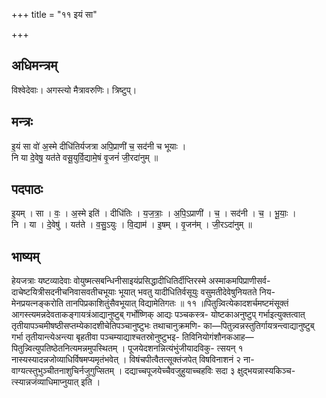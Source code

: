 +++
title = "११ इयं सा"

+++
## अधिमन्त्रम्
विश्वेदेवाः। अगस्त्यो मैत्रावरुणिः। त्रिष्टुप्।

## मन्त्रः
इ॒यं सा वो॑ अ॒स्मे दीधि॑तिर्यजत्रा अपि॒प्राणी॑ च॒ सद॑नी च भूयाः ।  
नि या दे॒वेषु॒ यत॑ते वसू॒युर्वि॒द्यामे॒षं वृ॒जनं॑ जी॒रदा॑नुम् ॥

## पदपाठः
इ॒यम् । सा । वः॒ । अ॒स्मे इति॑ । दीधि॑तिः । य॒ज॒त्राः॒ । अ॒पि॒ऽप्राणी॑ । च॒ । सद॑नी । च॒ । भू॒याः॒ ।  
नि । या । दे॒वेषु॑ । यत॑ते । व॒सु॒ऽयुः । वि॒द्याम॑ । इ॒षम् । वृ॒जन॑म् । जी॒रऽदा॑नुम् ॥

## भाष्यम्
हेयजत्राः यष्टव्यादेवाः वोयुष्मत्सबन्धिनीसाइयंप्रसिद्धादीधितिर्दीप्तिरस्मे अस्माकमपिप्राणीसर्व- दाचेष्टयित्रीसदनीचनिवासवतीचभूयाः भूयात् भवतु यादीधितिर्वसूयुः वसुमतीदेवेषुनियतते निय- मेनप्रयत्नङ्करोति तानपिप्रकाशितुंसैवभूयात् विद्यामेतिगतः ॥ ११ ॥पितुन्न्वित्येकादशर्चमष्टमंसूक्तं आगस्त्यमन्नदेवताकङ्गायत्रंआद्यानुष्टुब् गर्भोष्णिक् आद्यः पञ्चकस्त्र- योष्टकाअनुष्टुप् गर्भाइत्युक्तत्वात् तृतीयापञ्चमीषष्ठीसप्तम्येकादशीचेतिपञ्चानुष्टुभः तथाचानुक्रमणि- का—पितुन्न्वन्नस्तुतिर्गायत्रन्त्वाद्यानुष्टुब् गर्भा तृतीयान्त्येअन्त्या बृहतीवा पञ्चम्याद्याश्चतस्रोनुष्टुभइ- तिविनियोगंशौनकआह—पितुन्न्वित्युपतिष्ठेतनित्यमन्नमुपस्थितम् । पूजयेदशनन्नित्यंभुंजीयादविकु- त्सयन् १ नास्यस्यादन्नजोव्याधिर्विषमप्यमृतंभवेत् । विषंचपीत्वैतत्सूक्तंजपेत् विषविनाशनं २ ना- वाग्यत्स्तुभुञ्चीतनाशुचिर्नजुगुप्सितम् । दद्याच्चपूजयेच्चैवजुहुयाच्चहविः सदा ३ क्षुद्भयन्नास्यकिञ्च- त्स्यान्नजंव्याधिमाप्नुयात् इति ।